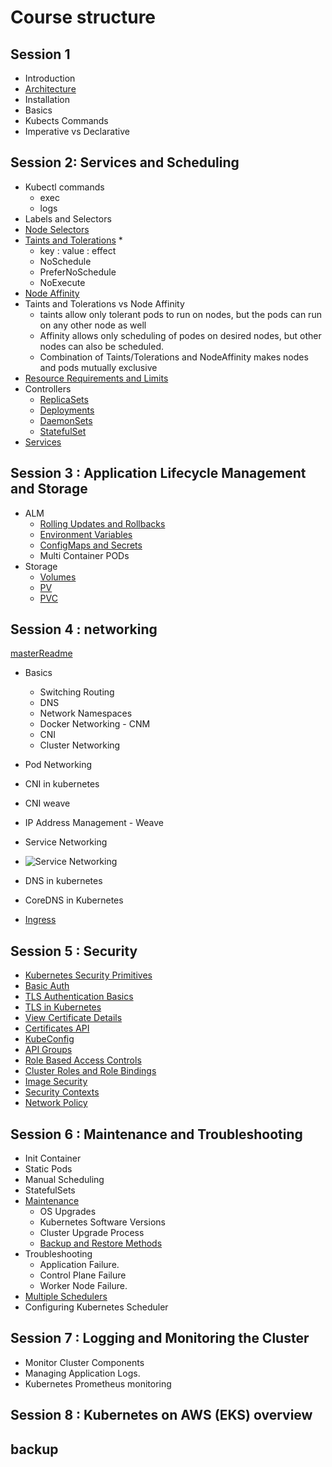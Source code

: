 # Course structure

## Session 1

* Introduction
* [Architecture](Architecture/README.MD)
* Installation
* Basics
* Kubects Commands
* Imperative vs Declarative

## Session 2: Services and Scheduling

* Kubectl commands
  * exec
  * logs
* Labels and Selectors
* [Node Selectors](Module-2/Scheduling/node-selector.yaml)
* [Taints and Tolerations](Module-2/Scheduling/taints-tolerations/toleration-pod.yaml)
  * 
  * key : value : effect
  * NoSchedule
  * PreferNoSchedule
  * NoExecute
* [Node Affinity](Module-2/Scheduling/nodeaffinity/nginx-nodeaffinity.yaml)
* Taints and Tolerations vs Node Affinity
  * taints allow only tolerant pods to run on nodes, but the pods can run on any other node as well
  * Affinity allows only scheduling of podes on desired nodes, but other nodes can also be scheduled.
  * Combination of Taints/Tolerations and NodeAffinity makes nodes and pods mutually exclusive
* [Resource Requirements and Limits](Module-2/Scheduling/resource-limit/cpu-request-limit.yaml)
* Controllers
  * [ReplicaSets](Module-3/Controllers/replicaset)
  * [Deployments](Module-3/Controllers/deployments/app1.yaml)
  * [DaemonSets](Module-3/Controllers/daemonset/daemonset.yaml)
  * [StatefulSet](Module-3/Controllers/statefulset)
* [Services](Module-2/Services/README.md)

## Session 3 : Application Lifecycle Management and Storage

* ALM
  * [Rolling Updates and Rollbacks](Module-3/Controllers/deployments/rollout_rollbacks.cmd)
  * [Environment Variables](Module-4/env_vars.md)
  * [ConfigMaps and Secrets](Module-4/cm-secret/README.md)
  * Multi Container PODs
* Storage
  * [Volumes](Module-4/storage/hoststorage.yaml)
  * [PV](Module-4/storage/pv.yaml)
  * [PVC](Module-4/storage/pvc.yaml)

## Session 4 : networking
[masterReadme](Networking)

* Basics
  * Switching Routing
  * DNS
  * Network Namespaces
  * Docker Networking - CNM
  * CNI
  * Cluster Networking
* Pod Networking
* CNI in kubernetes
* CNI weave
* IP Address Management - Weave
* Service Networking
* ![Service Networking](https://user-images.githubusercontent.com/17488415/123072311-0e1af380-d433-11eb-8176-15265cf68027.png)

* DNS in kubernetes
* CoreDNS in Kubernetes
* [Ingress](Ingress/ingress.md)

## Session 5 : Security

* [Kubernetes Security Primitives](Security/security_primites.md)
* [Basic Auth](Security/BasicAuth.md)
* [TLS Authentication Basics](Security/TLS.md)
* [TLS in Kubernetes](Security/kubernetes-TLS.md)
* [View Certificate Details](Security/explore_kubernetes_certs.md)
* [Certificates API](Security/create-and-manage-cert.MD)
* [KubeConfig](Security/kubeconfig.MD)
* [API Groups](Security/api-groups.MD)
* [Role Based Access Controls](Security/RBAC.MD)
* [Cluster Roles and Role Bindings](https://github.com/kodekloudhub/certified-kubernetes-administrator-course/blob/master/docs/07-Security/19-Cluster-Roles.md)
* [Image Security](https://github.com/kodekloudhub/certified-kubernetes-administrator-course/blob/master/docs/07-Security/21-Image-Security.md)
* [Security Contexts](https://github.com/kodekloudhub/certified-kubernetes-administrator-course/blob/master/docs/07-Security/23-Security-Context.md)
* [Network Policy](https://github.com/kodekloudhub/certified-kubernetes-administrator-course/blob/master/docs/07-Security/25-Network-Policies.md)

## Session 6 : Maintenance and Troubleshooting

* Init Container
* Static Pods
* Manual Scheduling
* StatefulSets
* [Maintenance](ClusterMaintainance/Upgrade-Kubernetes.MD)
  * OS Upgrades
  * Kubernetes Software Versions
  * Cluster Upgrade Process
  * [Backup and Restore Methods](ClusterMaintainance/BackupRestore.md)
* Troubleshooting
  * Application Failure.
  * Control Plane Failure
  * Worker Node Failure.
* [Multiple Schedulers](ClusterMaintainance/custom-scheduler.MD)
* Configuring Kubernetes Scheduler

## Session 7 : Logging and Monitoring the Cluster

* Monitor Cluster Components
* Managing Application Logs.
* Kubernetes Prometheus monitoring

## Session 8 : Kubernetes on AWS (EKS) overview

## backup


